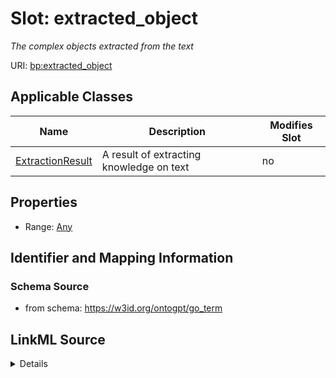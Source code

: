 

# Slot: extracted_object


_The complex objects extracted from the text_



URI: [bp:extracted_object](http://w3id.org/ontogpt/biological-process-templateextracted_object)



<!-- no inheritance hierarchy -->





## Applicable Classes

| Name | Description | Modifies Slot |
| --- | --- | --- |
| [ExtractionResult](ExtractionResult.md) | A result of extracting knowledge on text |  no  |







## Properties

* Range: [Any](Any.md)





## Identifier and Mapping Information







### Schema Source


* from schema: https://w3id.org/ontogpt/go_term




## LinkML Source

<details>
```yaml
name: extracted_object
description: The complex objects extracted from the text
from_schema: https://w3id.org/ontogpt/go_term
rank: 1000
alias: extracted_object
owner: ExtractionResult
domain_of:
- ExtractionResult
range: Any
inlined: true

```
</details>